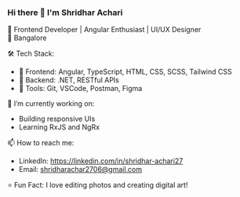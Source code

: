 ### Hi there 👋 I'm Shridhar Achari

🚀 Frontend Developer | Angular Enthusiast | UI/UX Designer  
📍 Bangalore

🛠️ Tech Stack:
- 🔹 Frontend: Angular, TypeScript, HTML, CSS, SCSS, Tailwind CSS
- 🔹 Backend: .NET, RESTful APIs
- 🔹 Tools: Git, VSCode, Postman, Figma

📘 I’m currently working on:
- Building responsive UIs
- Learning RxJS and NgRx

📫 How to reach me:
- LinkedIn: https://linkedin.com/in/shridhar-achari27
- Email: shridharachar2706@gmail.com

⭐ Fun Fact: I love editing photos and creating digital art!
